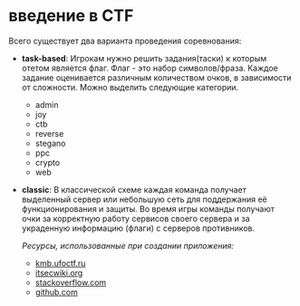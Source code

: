 # введение в CTF

Всего существует два варианта проведения соревнования:
- **task-based**: Игрокам нужно решить задания(таски) к которым отетом является флаг. 
Флаг - это набор символов/фраза. 
Каждое задание оценивается различным количеством очков, в зависимости от сложности.
Можно выделить следующие категории.
    - admin
    - joy
    - ctb
    - reverse
    - stegano
    - ppc
    - crypto
    - web
- **classic**:  В классической схеме каждая команда получает выделенный 
сервер или небольшую сеть для поддержания её функционирования и защиты. 
Во время игры команды получают очки за корректную работу сервисов своего сервера и 
за украденную информацию (флаги) с серверов противников.

    *Ресурсы, использованные при создании приложения:*
    - [kmb.ufoctf.ru](http://kmb.ufoctf.ru/)
    - [itsecwiki.org](https://goo.gl/2eyB6P)
    - [stackoverflow.com](https://stackoverflow.com/)
    - [github.com](https://github.com/)